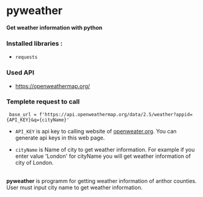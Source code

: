 # pyweather

__Get weather information with python__

<h3>Installed libraries :</h3> 

* `requests`

<h3>Used API</h3>

* https://openweathermap.org/

<h3>Templete request to call </h3>

` base_url = f'https://api.openweathermap.org/data/2.5/weather?appid={API_KEY}&q={cityName}'`

* `API_KEY` is api key to calling website of [openweater.org](https://openweathermap.org/). You can generate api keys in this web page.

* `cityName` is Name of city to get weather information. For example if you enter  value 'London' for cityName you will get weather information of city of London.
   


<br>
<b>pyweather</b> is programm for getting weather information of anthor counties. User must input city name to get weather information.
 



